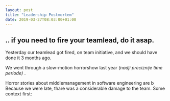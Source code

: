 ```yaml
---
layout: post
title: "Leadership Postmortem"
date: 2019-03-27T08:03:00+01:00
---
```


## .. if you need to fire your teamlead, do it asap.

Yesterday our teamlead got fired, on team initiative, and we should have done it 3 months ago.

We went through a slow-motion horrorshow last year _(nadji preciznije time periode)_ . 

Horror stories about middlemanagement in software engineering are b
Because we were late, thare was a considerable damage to the team.
Some context first: 

